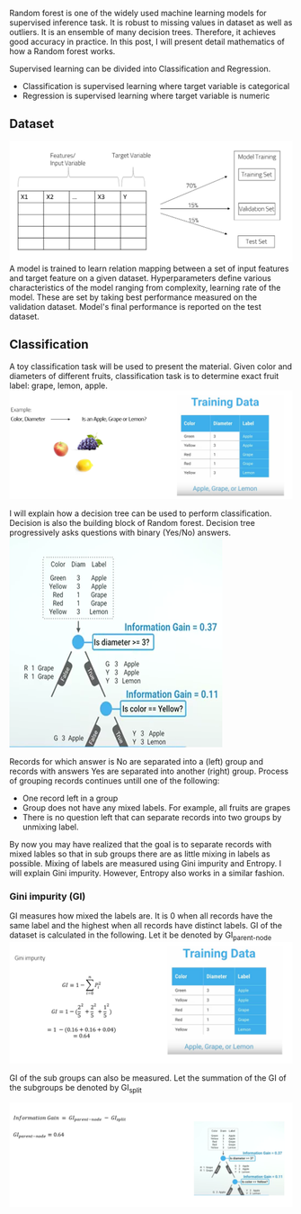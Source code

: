 Random forest is one of the widely used machine learning models for supervised inference task. It is robust to missing values in dataset as well as outliers. It is an ensemble of many decision trees. Therefore, it achieves good accuracy in practice. In this post, I will present detail mathematics of how a Random forest works.

Supervised learning can be divided into Classification and Regression. 
* Classification is supervised learning where target variable is categorical
* Regression is supervised learning where target variable is numeric

## Dataset
![image of dataset](/images/rf/dataset.png)  
A model is trained to learn relation mapping between a set of input features and target feature on a given dataset. Hyperparameters define various characteristics of the model ranging from complexity, learning rate of the model. These are set by taking best performance measured on the validation dataset. Model's final performance is reported on the test dataset.  

## Classification
A toy classification task will be used to present the material. Given color and diameters of different fruits, classification task is to determine exact fruit label: grape, lemon, apple. 
![](/images/rf/classification-data.png)

I will explain how a decision tree can be used to perform classification. Decision is also the building block of Random forest. Decision tree progressively asks questions with binary (Yes/No) answers. 
![](/images/rf/decision-tree.png)

Records for which answer is No are separated into a (left) group and records with answers Yes are separated into another (right) group. Process of grouping records continues untill one of the following:
* One record left in a group
* Group does not have any mixed labels. For example, all fruits are grapes
* There is no question left that can separate records into two groups by unmixing label.

By now you may have realized that the goal is to separate records with mixed lables so that in sub groups there are as little mixing in labels as possible. Mixing of labels are measured using Gini impurity and Entropy. I will explain Gini impurity. However, Entropy also works in a similar fashion. 

### Gini impurity (GI)
GI measures how mixed the labels are. It is 0 when all records have the same label and the highest when all records have distinct labels. GI of the dataset is calculated in the following. Let it be denoted by GI<sub>parent-node</sub>
![](/images/rf/GI.png)

GI of the sub groups can also be measured. Let the summation of the GI of the subgroups be denoted by GI<sub>split</sub>

![](/images/rf/IG.png)


